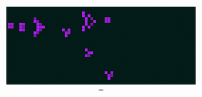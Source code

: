 
<p align="center">
  <a style="text-decoration: none;" href = "https://en.wikipedia.org/wiki/Conway%27s_Game_of_Life">
  <img src="https://github.com/violet360/violet360/blob/main/conwey.gif"></a>
  <sub><sup><sub><sup><sub>hello</sub></sup></sub></sup></sub>
</p>
